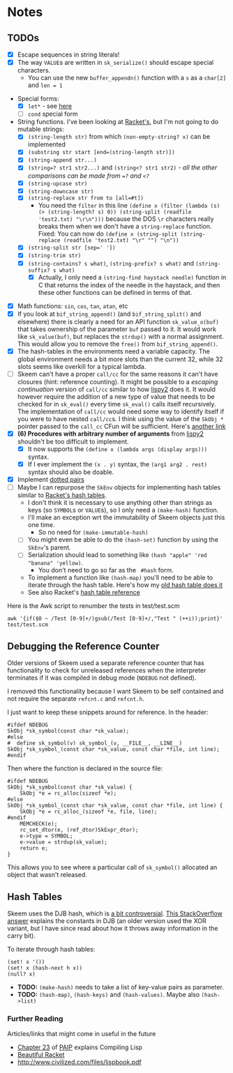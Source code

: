 # Notes

## TODOs

* [x] Escape sequences in string literals!
* [x] The way `VALUE`s are written in `sk_serialize()` should escape special characters.
    * You can use the new `buffer_appendn()` function with a `s` as a `char[2]` and `len = 1`
* Special forms:
    * [x] `let*` - see [here](http://www.cs.utexas.edu/ftp/garbage/cs345/schintro-v13/schintro_59.html)
    * [ ] `cond` special form
* String functions. I've been looking at [Racket's](https://docs.racket-lang.org/reference/strings.html),
  but I'm not going to do mutable strings:
    * [x] `(string-length str)` from which `(non-empty-string? x)` can be implemented
    * [x] `(substring str start [end=(string-length str)])`
    * [x] `(string-append str...)`
    * [x] `(string=? str1 str2...)` and `(string<? str1 str2)` - _all the other comparisons can be made from `=?` and `<?`_
    * [x] `(string-upcase str)`
    * [x] `(string-downcase str)`
    * [x] `(string-replace str from to [all=#t])`
        * You need the `filter` in this line `(define x (filter (lambda (s) (> (string-length? s) 0)) (string-split (readfile 'test2.txt) "\r\n")))`
      because the DOS `\r` characters really breaks them when we don't have a `string-replace` function.
      Fixed: You can now do `(define x (string-split (string-replace (readfile 'test2.txt) "\r" "") "\n"))`
    * [x] `(string-split str [sep=' '])`
    * [x] `(string-trim str)`
    * [x] `(string-contains? s what)`, `(string-prefix? s what)` and `(string-suffix? s what)`
        * [x] Actually, I only need a `(string-find haystack needle)` function in C that returns the index of the needle in the
       haystack, and then these other functions can be defined in terms of that.
* [x] Math functions: `sin`, `cos`, `tan`, `atan`, etc
* [x] If you look at `bif_string_append()` (and `bif_string_split()` and elsewhere) there is clearly a need for an
  API function `sk_value_o(buf)` that takes ownership of the parameter `buf` passed to it.
  It would work like `sk_value(buf)`, but replaces the `strdup()` with a normal assignment.
  This would allow you to remove the `free()` from `bif_string_append()`.
* [x] The hash-tables in the environments need a variable capacity. The global environment needs a bit more
  slots than the current 32, while 32 slots seems like overkill for a typical lambda.
* [ ] Skeem can't have a proper `call/cc` for the same reasons it can't have closures (hint: reference counting).
  It might be possible to a _escaping continuation_ version of `call/cc` similar to how [lispy2][] does it.
  It would however require the addition of a new type of value that needs to be checked for in `sk_eval()`
  every time `sk_eval()` calls itself recursively.
  The implementation of `call/cc` would need some way to identify itself if you were to have nested `call/cc`s.
  I think using the value of the `SkObj *` pointer passed to the `call_cc` CFun will be sufficient.
  Here's [another link][callcc]
* [x] **(6) Procedures with arbitrary number of arguments** from [lispy2][] shouldn't be too difficult to implement.
    * [x] It now supports the `(define x (lambda args (display args)))` syntax.
    * [x] If I ever implement the `(x . y)` syntax, the `(arg1 arg2 . rest)` syntax should also be doable.
* [x] Implement [dotted pairs](https://ds26gte.github.io/tyscheme/index-Z-H-4.html#node_sec_2.2.3)
* [ ] Maybe I can repurpose the `SkEnv` objects for implementing hash tables similar to
  [Racket's hash tables][hashtables].
    * I don't think it is necessary to use anything other than strings as keys (so `SYMBOL`s or `VALUE`s),
    so I only need a `(make-hash)` function.
    * I'll make an exception wrt the immutability of Skeem objects just this one time.
        * So no need for `(make-immutable-hash)`
    * [ ] You might even be able to do the `(hash-set)` function by using the `SkEnv`'s parent.
    * [ ] Serialization should lead to something like `(hash "apple" 'red "banana" 'yellow)`.
      * You don't need to go so far as the ` #hash` form.
    * To implement a function like `(hash-map)` you'll need to be able to iterate through the
    hash table. Here's how my [old hash table does it](https://github.com/wernsey/miscsrc/blob/master/hash.c#L177)
    * See also Racket's [hash table reference][hashref]

Here is the Awk script to renumber the tests in test/test.scm

    awk '{if($0 ~ /Test [0-9]+/)gsub(/Test [0-9]+/,"Test " (++i));print}' test/test.scm

[callcc]: https://ds26gte.github.io/tyscheme/index-Z-H-15.html#node_chap_13
[hashtables]: https://docs.racket-lang.org/guide/hash-tables.html
[hashref]: https://docs.racket-lang.org/reference/hashtables.html
[lispy2]: http://norvig.com/lispy2.html

## Debugging the Reference Counter

Older versions of Skeem used a separate reference counter that has functionality
to check for unreleased references when the interpreter terminates if it was
compiled in debug mode (`NDEBUG` not defined).

I removed this functionality because I want Skeem to be self contained and
not require the separate `refcnt.c` and `refcnt.h`.

I just want to keep these snippets around for reference. In the header:

```
#ifdef NDEBUG
SkObj *sk_symbol(const char *sk_value);
#else
#  define sk_symbol(v) sk_symbol_(v, __FILE__, __LINE__)
SkObj *sk_symbol_(const char *sk_value, const char *file, int line);
#endif
```

Then where the function is declared in the source file:

```
#ifdef NDEBUG
SkObj *sk_symbol(const char *sk_value) {
    SkObj *e = rc_alloc(sizeof *e);
#else
SkObj *sk_symbol_(const char *sk_value, const char *file, int line) {
    SkObj *e = rc_alloc_(sizeof *e, file, line);
#endif
    MEMCHECK(e);
    rc_set_dtor(e, (ref_dtor)SkExpr_dtor);
    e->type = SYMBOL;
    e->value = strdup(sk_value);
    return e;
}
```

This allows you to see where a particular call of `sk_symbol()` allocated an object
that wasn't released.

## Hash Tables

Skeem uses the DJB hash, which is [a bit controversial](http://dmytry.blogspot.com/2009/11/horrible-hashes.html).
[This StackOverflow answer](https://stackoverflow.com/a/13809282/115589) explains the constants in DJB
(an older version used the XOR variant, but I have since read about how it throws away information in the carry bit).

To iterate through hash tables:

```
(set! x '())
(set! x (hash-next h x))
(null? x)
```

* **TODO:** `(make-hash)` needs to take a list of key-value pairs as parameter.
* **TODO:** `(hash-map)`, `(hash-keys)` and `(hash-values)`. Maybe also `(hash->list)`

### Further Reading

Articles/links that might come in useful in the future

* [Chapter 23](https://github.com/norvig/paip-lisp/blob/master/docs/chapter23.md) of [PAIP][paip] explains Compiling Lisp
* [Beautiful Racket](https://beautifulracket.com/introduction.html)
* <http://www.civilized.com/files/lispbook.pdf>

[paip]: https://github.com/norvig/paip-lisp
